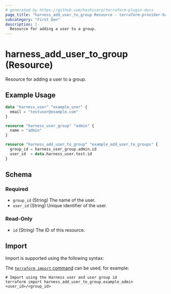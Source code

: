 ```yaml
---
# generated by https://github.com/hashicorp/terraform-plugin-docs
page_title: "harness_add_user_to_group Resource - terraform-provider-harness"
subcategory: "First Gen"
description: |-
  Resource for adding a user to a group.
---
```


# harness_add_user_to_group (Resource)

Resource for adding a user to a group.

## Example Usage

```terraform
data "harness_user" "example_user" {
  email = "testuser@example.com"
}

resource "harness_user_group" "admin" {
  name = "admin"
}

resource "harness_add_user_to_group" "example_add_user_to_groups" {
  group_id = harness_user_group.admin.id
  user_id  = data.harness_user.test.id
}
```

<!-- schema generated by tfplugindocs -->
## Schema

### Required

- `group_id` (String) The name of the user.
- `user_id` (String) Unique identifier of the user.

### Read-Only

- `id` (String) The ID of this resource.

## Import

Import is supported using the following syntax:

The [`terraform import` command](https://developer.hashicorp.com/terraform/cli/commands/import) can be used, for example:

```shell
# Import using the Harness user and user group id
terraform import harness_add_user_to_group.example_admin <user_id>/<group_id>
```
